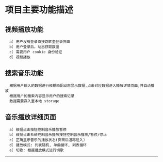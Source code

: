 # 项目主要功能描述
##  视频播放功能
      a) 用户没有登录直接跳转至登录界面
      b) 用户登录后，动态获取数据
      c) 需要用户 cookie 身份验证
      d) 视频播放
##  搜索音乐功能
      根据用户输入的数据进行模糊匹配动态显示数据,点击对应数据进入播放详情页面,并自动播放
      根据用户的搜索内容显示用户的搜索记录
      数据需要存入至本地 storage
##  音乐播放详细页面
      a) 根据点击按钮控制音乐播放暂停
      b) 根据点击系统控制音乐播放按钮控制音乐播放/暂停/停止
      c) 正确显示音乐的播放状态(页面后退再进入)
      d) 播放模式: 列表随机, 单曲循环, 列表循环
      e) 切歌: 根据播放模式进行切歌


------------------------------------------------------------


